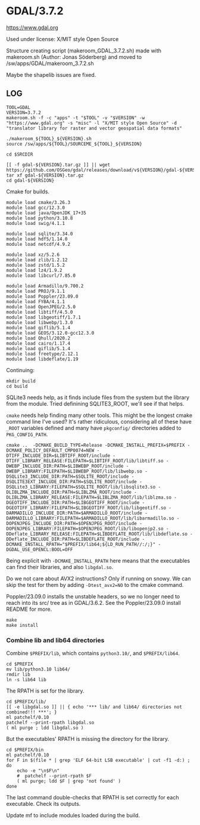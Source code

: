 GDAL/3.7.2
==========

<https://www.gdal.org>

Used under license:
X/MIT style Open Source

Structure creating script (makeroom_GDAL_3.7.2.sh) made with makeroom.sh (Author: Jonas Söderberg) and moved to /sw/apps/GDAL/makeroom_3.7.2.sh

Maybe the shapelib issues are fixed.

LOG
---

    TOOL=GDAL
    VERSION=3.7.2
    makeroom.sh -f -c "apps" -t "$TOOL" -v "$VERSION" -w "https://www.gdal.org" -s "misc" -l "X/MIT style Open Source" -d "translator library for raster and vector geospatial data formats"

    ./makeroom_${TOOL}_${VERSION}.sh
    source /sw/apps/${TOOL}/SOURCEME_${TOOL}_${VERSION}

    cd $SRCDIR

    [[ -f gdal-${VERSION}.tar.gz ]] || wget https://github.com/OSGeo/gdal/releases/download/v${VERSION}/gdal-${VERSION}.tar.gz
    tar xf gdal-${VERSION}.tar.gz
    cd gdal-${VERSION}

Cmake for builds.

    module load cmake/3.26.3
    module load gcc/12.3.0
    module load java/OpenJDK_17+35
    module load python/3.10.8
    module load swig/4.1.1

    module load sqlite/3.34.0
    module load hdf5/1.14.0
    module load netcdf/4.9.2

    module load xz/5.2.6
    module load zlib/1.2.12
    module load zstd/1.5.2
    module load lz4/1.9.2
    module load libcurl/7.85.0

    module load Armadillo/9.700.2
    module load PROJ/9.1.1
    module load Poppler/23.09.0
    module load FYBA/4.1.1
    module load OpenJPEG/2.5.0
    module load libtiff/4.5.0
    module load libgeotiff/1.7.1
    module load libwebp/1.3.0
    module load giflib/5.1.4
    module load GEOS/3.12.0-gcc12.3.0
    module load Qhull/2020.2
    module load cairo/1.17.4
    module load giflib/5.1.4
    module load freetype/2.12.1
    module load libdeflate/1.19

Continuing:

    mkdir build
    cd build

SQLite3 needs help, as it finds include files from the system but the library
from the module.  Tried definining SQLITE3_ROOT, we'll see if that helps.

`cmake` needs help finding many other tools. This might be the longest cmake
command line I've used? It's rather ridiculous, considering all of these have
`_ROOT` variables defined and many have `pkgconfig/` directories added to
`PKG_CONFIG_PATH`.

    cmake ..  -DCMAKE_BUILD_TYPE=Release -DCMAKE_INSTALL_PREFIX=$PREFIX -DCMAKE_POLICY_DEFAULT_CMP0074=NEW -DTIFF_INCLUDE_DIR=$LIBTIFF_ROOT/include -DTIFF_LIBRARY_RELEASE:FILEPATH=$LIBTIFF_ROOT/lib/libtiff.so -DWEBP_INCLUDE_DIR:PATH=$LIBWEBP_ROOT/include -DWEBP_LIBRARY:FILEPATH=$LIBWEBP_ROOT/lib/libwebp.so -DSQLite3_INCLUDE_DIR:PATH=$SQLITE_ROOT/include -DSQLITE3EXT_INCLUDE_DIR:PATH=$SQLITE_ROOT/include -DSQLite3_LIBRARY:FILEPATH=$SQLITE_ROOT/lib/libsqlite3.so -DLIBLZMA_INCLUDE_DIR:PATH=$LIBLZMA_ROOT/include -DLIBLZMA_LIBRARY_RELEASE:FILEPATH=$LIBLZMA_ROOT/lib/liblzma.so -DGEOTIFF_INCLUDE_DIR:PATH=$LIBGEOTIFF_ROOT/include -DGEOTIFF_LIBRARY:FILEPATH=$LIBGEOTIFF_ROOT/lib/libgeotiff.so -DARMADILLO_INCLUDE_DIR:PATH=$ARMADILLO_ROOT/include -DARMADILLO_LIBRARY:FILEPATH=$ARMADILLO_ROOT/lib/libarmadillo.so -DOPENJPEG_INCLUDE_DIR:PATH=$OPENJPEG_ROOT/include -DOPENJPEG_LIBRARY:FILEPATH=$OPENJPEG_ROOT/lib/libopenjp2.so -DDeflate_LIBRARY_RELEASE:FILEPATH=$LIBDEFLATE_ROOT/lib/libdeflate.so -DDeflate_INCLUDE_DIR:PATH=$LIBDEFLATE_ROOT/include -DCMAKE_INSTALL_RPATH="$PREFIX/lib64;${LD_RUN_PATH//:/;}" -DGDAL_USE_OPENCL:BOOL=OFF

Being explicit with `-DCMAKE_INSTALL_RPATH` here means that the executables can
find their libraries, and also `libgdal.so`.

Do we not care about AVX2 instructions? Only if running on snowy. We can skip
the test for them by adding `-Dtest_avx2=NO` to the cmake command.

Poppler/23.09.0 installs the unstable headers, so we no longer need to reach
into its src/ tree as in GDAL/3.6.2. See the Poppler/23.09.0 install README for
more.

    make
    make install

### Combine lib and lib64 directories

Combine `$PREFIX/lib`, which contains `python3.10/`, and `$PREFIX/lib64`.

    cd $PREFIX
    mv lib/python3.10 lib64/
    rmdir lib
    ln -s lib64 lib

The RPATH is set for the library.

    cd $PREFIX/lib/
    [[ -e libgdal.so ]] || { echo '*** lib/ and lib64/ directories not combined!!! ***'; }
    ml patchelf/0.10
    patchelf --print-rpath libgdal.so
    ( ml purge ; ldd libgdal.so )

But the executables' RPATH is missing the directory for the library.

    cd $PREFIX/bin
    ml patchelf/0.10
    for F in $(file * | grep 'ELF 64-bit LSB executable' | cut -f1 -d:) ; do
        echo -e "\n$F\n"
        #  patchelf --print-rpath $F
        ( ml purge; ldd $F | grep 'not found' )
    done

The last command double-checks that RPATH is set correctly for each executable.  Check its outputs.

Update mf to include modules loaded during the build.

